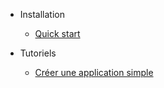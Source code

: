 * Installation

  * [Quick start](README.md)
  
* Tutoriels
  * [Créer une application simple](tutoriel-creation-app.md)
